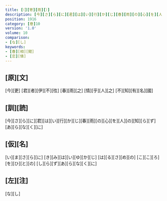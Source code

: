 ```yaml
---
title: [（][寄][雨][）]
description: [今][さ][ら][に][君][は][い][行][か][じ][春][雨][の][心][を][人][の][知][ら][ず][あ][ら][な][く][に]
position: 1916
category: [巻]10
version: '1.0'
volume: 10
comparison:
- [な][し]
keywords:
- [春][相][聞]
- [恋][情]
---
```


## [原][文]

[今][更] [君][者][伊][不][徃] [春][雨][之] [情][乎][人][之] [不][知][有][名][國]

## [訓][読]

[今][さ][ら][に][君][は][い][行][か][じ][春][雨][の][心][を][人][の][知][ら][ず][あ][ら][な][く][に]

## [仮][名]

[い][ま][さ][ら][に] [き][み][は][い][ゆ][か][じ] [は][る][さ][め][の] [こ][こ][ろ][を][ひ][と][の] [し][ら][ず][あ][ら][な][く][に]

## [左][注]

[な][し]

